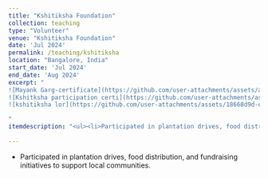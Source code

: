 ```yaml
---
title: "Kshitiksha Foundation"
collection: teaching
type: "Volunteer"
venue: "Kshitiksha Foundation"
date: 'Jul 2024'
permalink: /teaching/kshitiksha
location: "Bangalore, India"
start_date: 'Jul 2024'
end_date: 'Aug 2024'
excerpt: "
![Mayank Garg-certificate](https://github.com/user-attachments/assets/a196eea7-f951-4728-9372-333b8e82c128) <br>
![Kshitksha participation certi](https://github.com/user-attachments/assets/795dcc05-6a0c-4cd8-97e5-8d95df3dad96) <br>
![kshitiksha lor](https://github.com/user-attachments/assets/18668d9d-e0fc-4086-92cc-ab29ebd6d706)

"
itemdescription: "<ul><li>Participated in plantation drives, food distribution, and fundraising initiatives to support local communities.</li></ul>"
  
---
```


  * Participated in plantation drives, food distribution, and fundraising initiatives to support local communities.
